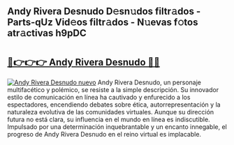 ## Andy Rivera Desnudo D𝚎sn𝚞dos filtr𝚊dos - Parts-qUz Vid𝚎os filtr𝚊dos - N𝚞evas f𝚘tos atr𝚊ctivas h9pDC

# <h2><a href="http://mbduw2a.tromn.icu/?c=Andy+Rivera+Desnudo">🔗👉👉👉 Andy Rivera Desnudo 🔗🔗</a></h2>

[![Andy Rivera Desnudo nuevo](https://i.imgur.com/pEAQMta.gif)](http://mbduw2a.tromn.icu/?c=Andy+Rivera+Desnudo)
Andy Rivera Desnudo, un personaje multifacético y polémico, se resiste a la simple descripción. Su innovador estilo de comunicación en línea ha cautivado y enfurecido a los espectadores, encendiendo debates sobre ética, autorrepresentación y la naturaleza evolutiva de las comunidades virtuales. Aunque su dirección futura no está clara, su influencia en el mundo en línea es indiscutible. Impulsado por una determinación inquebrantable y un encanto innegable, el progreso de Andy Rivera Desnudo en el reino virtual es implacable.
